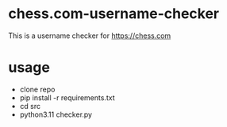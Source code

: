 # chess.com-username-checker
This is a username checker for https://chess.com

# usage 

- clone repo
- pip install -r requirements.txt
- cd src
- python3.11 checker.py
